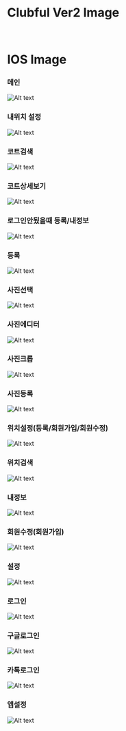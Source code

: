 # Clubful Ver2 Image
<br>


# IOS Image

### 메인<br>
![Alt text](01.png)
<br>
### 내위치 설정<br>
![Alt text](02.png)
<br>
### 코트검색<br>
![Alt text](03.png)
<br>
### 코트상세보기<br>
![Alt text](04.png)
<br>
### 로그인안됬을때 등록/내정보<br>
![Alt text](05.png)
<br>
### 등록<br>
![Alt text](06.png)
<br>
### 사진선택<br>
![Alt text](06_1.png)
<br>
### 사진에디터<br>
![Alt text](06_2.png)
<br>
### 사진크롭<br>
![Alt text](06_3.png)
<br>
### 사진등록<br>
![Alt text](06_4.png)
<br>
### 위치설정(등록/회원가입/회원수정)<br>
![Alt text](07.png)
<br>
### 위치검색<br>
![Alt text](08.png)
<br>
### 내정보<br>
![Alt text](09.png)
<br>
### 회원수정(회원가입)<br>
![Alt text](10.png)
<br>
### 설정<br>
![Alt text](11.png)
<br>
### 로그인<br>
![Alt text](12_1.png)
<br>
### 구글로그인<br>
![Alt text](12_2.png)
<br>
### 카톡로그인<br>
![Alt text](12_3.png)
<br>
### 앱설정<br>
![Alt text](13.png)

